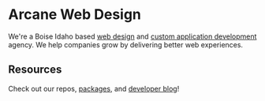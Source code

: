 # Arcane Web Design

We're a Boise Idaho based <a href="https://www.arcane-web-design.com" target="_blank">web design</a> and <a href="https://www.arcane-web-design.com/services/custom-web-applications" target="_blank">custom application development</a> agency.
We help companies grow by delivering better web experiences.

## Resources

Check out our repos, <a href="https://www.npmjs.com/~stegopop">packages</a>, and <a href="https://www.arcane-web-design.com/developer/blog/posts" target="_blank">developer blog</a>!
